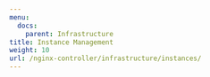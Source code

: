 ```yaml
---
menu:
  docs:
    parent: Infrastructure
title: Instance Management
weight: 10
url: /nginx-controller/infrastructure/instances/
---
```

